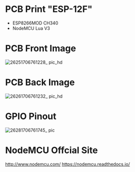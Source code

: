 # PCB Print "ESP-12F"
* ESP8266MOD CH340
* NodeMCU Lua V3

# PCB Front Image
![26251706761228_ pic_hd](https://github.com/josthlee/ESPressif/assets/154501794/f306db17-acec-458f-8369-4062465e3915)

# PCB Back Image
![26261706761232_ pic_hd](https://github.com/josthlee/ESPressif/assets/154501794/39f3f1b9-687a-4d03-ac53-8b1e608f008a)

# GPIO Pinout
![26281706761745_ pic](https://github.com/josthlee/ESPressif/assets/154501794/32f58fdb-4451-424b-82ba-fa2f87b17cc5)


# NodeMCU Offcial Site
http://www.nodemcu.com/
https://nodemcu.readthedocs.io/
